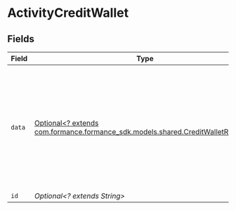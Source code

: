 # ActivityCreditWallet


## Fields

| Field                                                                                                                         | Type                                                                                                                          | Required                                                                                                                      | Description                                                                                                                   | Example                                                                                                                       |
| ----------------------------------------------------------------------------------------------------------------------------- | ----------------------------------------------------------------------------------------------------------------------------- | ----------------------------------------------------------------------------------------------------------------------------- | ----------------------------------------------------------------------------------------------------------------------------- | ----------------------------------------------------------------------------------------------------------------------------- |
| `data`                                                                                                                        | [Optional<? extends com.formance.formance_sdk.models.shared.CreditWalletRequest>](../../models/shared/CreditWalletRequest.md) | :heavy_minus_sign:                                                                                                            | N/A                                                                                                                           | {<br/>"amount": {<br/>"asset": "USD/2",<br/>"amount": 100<br/>},<br/>"metadata": {<br/>"key": ""<br/>},<br/>"sources": []<br/>} |
| `id`                                                                                                                          | *Optional<? extends String>*                                                                                                  | :heavy_minus_sign:                                                                                                            | N/A                                                                                                                           |                                                                                                                               |